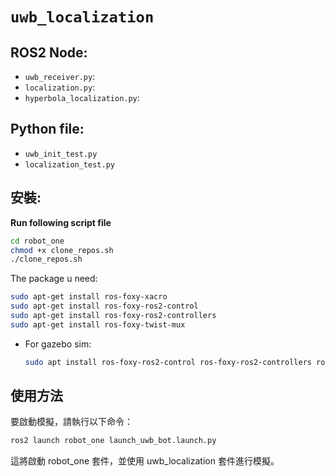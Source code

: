 # `uwb_localization`

## ROS2 Node:
- `uwb_receiver.py`:
- `localization.py`:
- `hyperbola_localization.py`:

## Python file:
- `uwb_init_test.py`
- `localization_test.py`

## 安裝:
**Run following script file**
```bash
cd robot_one
chmod +x clone_repos.sh
./clone_repos.sh
```

The package u need:
```bash
sudo apt-get install ros-foxy-xacro
sudo apt-get install ros-foxy-ros2-control
sudo apt-get install ros-foxy-ros2-controllers
sudo apt-get install ros-foxy-twist-mux
```
- For gazebo sim:
    ```bash
    sudo apt install ros-foxy-ros2-control ros-foxy-ros2-controllers ros-foxy-gazebo-ros2-control
    ```
## 使用方法
要啟動模擬，請執行以下命令：
```bash
ros2 launch robot_one launch_uwb_bot.launch.py
```
這將啟動 robot_one 套件，並使用 uwb_localization 套件進行模擬。
